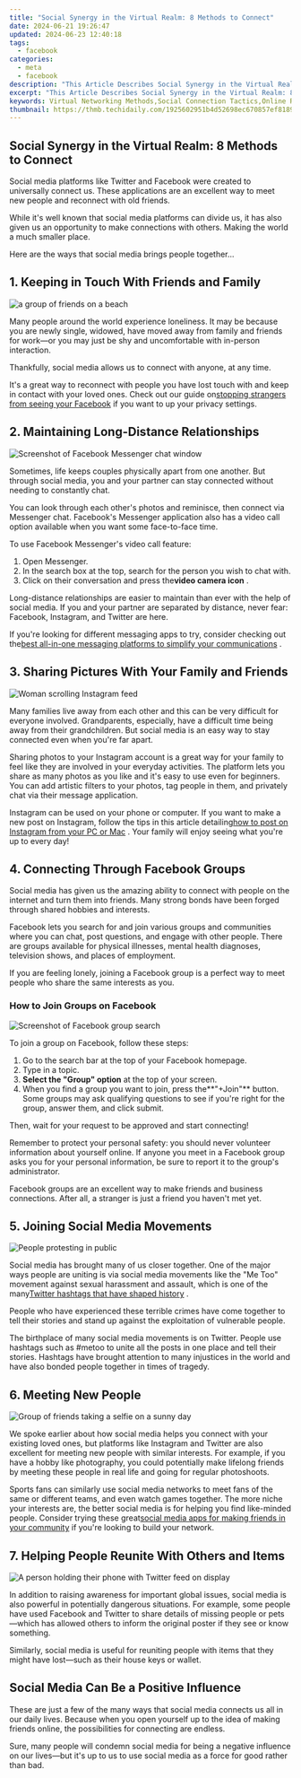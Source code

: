```yaml
---
title: "Social Synergy in the Virtual Realm: 8 Methods to Connect"
date: 2024-06-21 19:26:47
updated: 2024-06-23 12:40:18
tags:
  - facebook
categories:
  - meta
  - facebook
description: "This Article Describes Social Synergy in the Virtual Realm: 8 Methods to Connect"
excerpt: "This Article Describes Social Synergy in the Virtual Realm: 8 Methods to Connect"
keywords: Virtual Networking Methods,Social Connection Tactics,Online Relationship Strategies,Synergy in Digital Communities,Engage Virtually More Efficiently,Connect Online with Success,Building Web-Based Bonds
thumbnail: https://thmb.techidaily.com/1925602951b4d52698ec670857ef818988d6fc983d6278e2dead21b251870b2b.jpg
---
```


## Social Synergy in the Virtual Realm: 8 Methods to Connect

 Social media platforms like Twitter and Facebook were created to universally connect us. These applications are an excellent way to meet new people and reconnect with old friends.

 While it's well known that social media platforms can divide us, it has also given us an opportunity to make connections with others. Making the world a much smaller place.

Here are the ways that social media brings people together...

## 1\. Keeping in Touch With Friends and Family

![a group of friends on a beach](https://static1.makeuseofimages.com/wordpress/wp-content/uploads/2023/05/enjoy-non-fitness-focused-activity-on-rest-day-such-as-socialising.jpg)

 Many people around the world experience loneliness. It may be because you are newly single, widowed, have moved away from family and friends for work—or you may just be shy and uncomfortable with in-person interaction.

 Thankfully, social media allows us to connect with anyone, at any time.

 It's a great way to reconnect with people you have lost touch with and keep in contact with your loved ones. Check out our guide on[stopping strangers from seeing your Facebook](https://www.makeuseof.com/how-to-prevent-strangers-viewing-facebook-profile/) if you want to up your privacy settings.

## 2\. Maintaining Long-Distance Relationships

![Screenshot of Facebook Messenger chat window](https://static1.makeuseofimages.com/wordpress/wp-content/uploads/2020/10/Screenshot-Facebook-Messenger-Chat-1.jpg)

 Sometimes, life keeps couples physically apart from one another. But through social media, you and your partner can stay connected without needing to constantly chat.

 You can look through each other's photos and reminisce, then connect via Messenger chat. Facebook's Messenger application also has a video call option available when you want some face-to-face time.

To use Facebook Messenger's video call feature:

1. Open Messenger.
2. In the search box at the top, search for the person you wish to chat with.
3. Click on their conversation and press the**video camera icon** .

 Long-distance relationships are easier to maintain than ever with the help of social media. If you and your partner are separated by distance, never fear: Facebook, Instagram, and Twitter are here.

 If you're looking for different messaging apps to try, consider checking out the[best all-in-one messaging platforms to simplify your communications](https://www.makeuseof.com/best-all-in-one-messaging-platforms/) .

## 3\. Sharing Pictures With Your Family and Friends

![Woman scrolling Instagram feed](https://static1.makeuseofimages.com/wordpress/wp-content/uploads/2023/06/instagram-feed.jpg)

 Many families live away from each other and this can be very difficult for everyone involved. Grandparents, especially, have a difficult time being away from their grandchildren. But social media is an easy way to stay connected even when you're far apart.

 Sharing photos to your Instagram account is a great way for your family to feel like they are involved in your everyday activities. The platform lets you share as many photos as you like and it's easy to use even for beginners. You can add artistic filters to your photos, tag people in them, and privately chat via their message application.

 Instagram can be used on your phone or computer. If you want to make a new post on Instagram, follow the tips in this article detailing[how to post on Instagram from your PC or Mac](https://www.makeuseof.com/tag/how-to-post-on-instagram-from-pc-mac/) . Your family will enjoy seeing what you're up to every day!

## 4\. Connecting Through Facebook Groups

 Social media has given us the amazing ability to connect with people on the internet and turn them into friends. Many strong bonds have been forged through shared hobbies and interests.

 Facebook lets you search for and join various groups and communities where you can chat, post questions, and engage with other people. There are groups available for physical illnesses, mental health diagnoses, television shows, and places of employment.

 If you are feeling lonely, joining a Facebook group is a perfect way to meet people who share the same interests as you.

### How to Join Groups on Facebook

![Screenshot of Facebook group search](https://static1.makeuseofimages.com/wordpress/wp-content/uploads/2020/10/Screenshot-Facebook-Groups-Search.jpg)

To join a group on Facebook, follow these steps:

1. Go to the search bar at the top of your Facebook homepage.
2. Type in a topic.
3. **Select the "Group" option** at the top of your screen.
4. When you find a group you want to join, press the**"+Join"** button. Some groups may ask qualifying questions to see if you're right for the group, answer them, and click submit.

Then, wait for your request to be approved and start connecting!

 Remember to protect your personal safety: you should never volunteer information about yourself online. If anyone you meet in a Facebook group asks you for your personal information, be sure to report it to the group's administrator.

 Facebook groups are an excellent way to make friends and business connections. After all, a stranger is just a friend you haven't met yet.

## 5\. Joining Social Media Movements

![People protesting in public](https://static1.makeuseofimages.com/wordpress/wp-content/uploads/2021/12/Web3-Protests-Against-Jack-Dorsey-Tweet.jpg)

 Social media has brought many of us closer together. One of the major ways people are uniting is via social media movements like the "Me Too" movement against sexual harassment and assault, which is one of the many[Twitter hashtags that have shaped history](https://www.makeuseof.com/twitter-hashtags-that-shaped-history/) .

 People who have experienced these terrible crimes have come together to tell their stories and stand up against the exploitation of vulnerable people.

 The birthplace of many social media movements is on Twitter. People use hashtags such as #metoo to unite all the posts in one place and tell their stories. Hashtags have brought attention to many injustices in the world and have also bonded people together in times of tragedy.

## 6\. Meeting New People

![Group of friends taking a selfie on a sunny day](https://static1.makeuseofimages.com/wordpress/wp-content/uploads/2023/02/why-a-sense-of-belonging-is-vital-for-your-wellbeing-and-how-to-find-it-online.jpg)

 We spoke earlier about how social media helps you connect with your existing loved ones, but platforms like Instagram and Twitter are also excellent for meeting new people with similar interests. For example, if you have a hobby like photography, you could potentially make lifelong friends by meeting these people in real life and going for regular photoshoots.

 Sports fans can similarly use social media networks to meet fans of the same or different teams, and even watch games together. The more niche your interests are, the better social media is for helping you find like-minded people. Consider trying these great[social media apps for making friends in your community](https://www.makeuseof.com/best-social-media-apps-for-making-friends/) if you're looking to build your network.

## 7\. Helping People Reunite With Others and Items

![A person holding their phone with Twitter feed on display](https://static1.makeuseofimages.com/wordpress/wp-content/uploads/2023/06/a-person-holding-a-silver-iphone-6.jpg)

 In addition to raising awareness for important global issues, social media is also powerful in potentially dangerous situations. For example, some people have used Facebook and Twitter to share details of missing people or pets—which has allowed others to inform the original poster if they see or know something.

 Similarly, social media is useful for reuniting people with items that they might have lost—such as their house keys or wallet.

## Social Media Can Be a Positive Influence

 These are just a few of the many ways that social media connects us all in our daily lives. Because when you open yourself up to the idea of making friends online, the possibilities for connecting are endless.

 Sure, many people will condemn social media for being a negative influence on our lives—but it's up to us to use social media as a force for good rather than bad.


<ins class="adsbygoogle"
     style="display:block"
     data-ad-format="autorelaxed"
     data-ad-client="ca-pub-7571918770474297"
     data-ad-slot="1223367746"></ins>



<ins class="adsbygoogle"
     style="display:block"
     data-ad-client="ca-pub-7571918770474297"
     data-ad-slot="8358498916"
     data-ad-format="auto"
     data-full-width-responsive="true"></ins>
